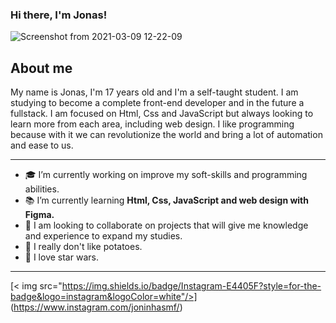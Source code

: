 ### Hi there, I'm Jonas! 
![Screenshot from 2021-03-09 12-22-09](https://user-images.githubusercontent.com/69450120/110494503-6f13fb00-80d2-11eb-9e93-455649229bbf.png)

## About me 

My name is Jonas, I'm 17 years old and I'm a self-taught student. I am studying to become a complete front-end developer and in the future a fullstack. I am focused on Html, Css and JavaScript but always looking to learn more from each area, including web design. I like programming because with it we can revolutionize the world and bring a lot of automation and ease to us.

- - -

- 🎓 I’m currently working on improve my soft-skills and programming abilities.
- 📚 I’m currently learning **Html, Css, JavaScript and web design with Figma.**
- 👯 I am looking to collaborate on projects that will give me knowledge and experience to expand my studies.
- 🥔 I really don't like potatoes.
- 🎥 I love star wars.

- - -

[< img src="https://img.shields.io/badge/Instagram-E4405F?style=for-the-badge&logo=instagram&logoColor=white"/>] (https://www.instagram.com/joninhasmf/) 
<!--
**jonasmfernandes/jonasmfernandes** is a ✨ _special_ ✨ repository because its `README.md` (this file) appears on your GitHub profile.

- 📫 How to reach me: ...

- ⚡ Fun fact: ...
-->
